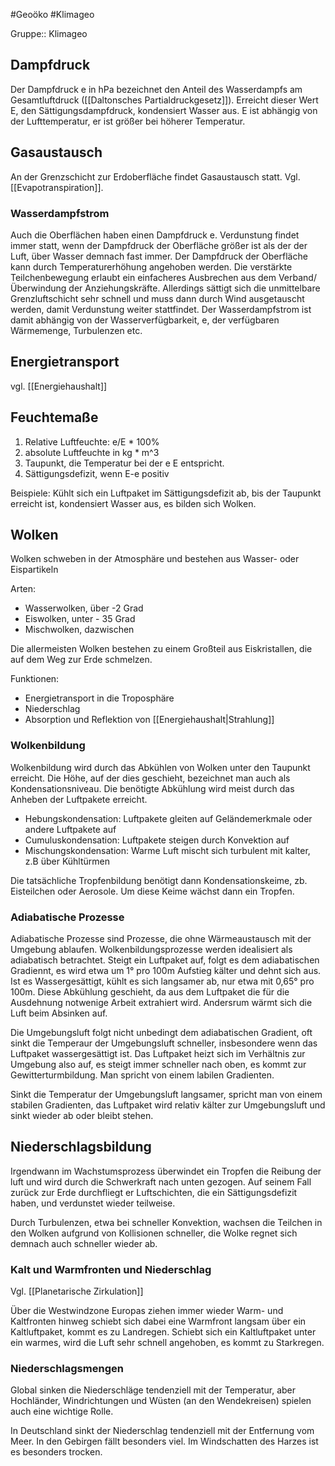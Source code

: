 #Geoöko #Klimageo 

Gruppe:: Klimageo

## Dampfdruck

Der Dampfdruck e in hPa bezeichnet den Anteil des Wasserdampfs am Gesamtluftdruck ([[Daltonsches Partialdruckgesetz]]). Erreicht dieser Wert E, den Sättigungsdampfdruck, kondensiert Wasser aus. E ist abhängig von der Lufttemperatur, er ist größer bei höherer Temperatur. 

## Gasaustausch

An der Grenzschicht zur Erdoberfläche findet Gasaustausch statt.
Vgl. [[Evapotranspiration]].

### Wasserdampfstrom

Auch die Oberflächen haben einen Dampfdruck e. Verdunstung findet immer statt, wenn der Dampfdruck der Oberfläche größer ist als der der Luft, über Wasser demnach fast immer. Der Dampfdruck der Oberfläche kann durch Temperaturerhöhung angehoben werden. Die verstärkte Teilchenbewegung erlaubt ein einfacheres Ausbrechen aus dem Verband/Überwindung der Anziehungskräfte. Allerdings sättigt sich die unmittelbare Grenzluftschicht sehr schnell und muss dann durch Wind ausgetauscht werden, damit Verdunstung weiter stattfindet.
Der Wasserdampfstrom ist damit abhängig von der Wasserverfügbarkeit, e, der verfügbaren Wärmemenge, Turbulenzen etc.


## Energietransport

vgl. [[Energiehaushalt]]

## Feuchtemaße

1. Relative Luftfeuchte: e/E * 100%
2. absolute Luftfeuchte in kg * m^3
3. Taupunkt, die Temperatur bei der e E entspricht.
4. Sättigungsdefizit, wenn E-e positiv

Beispiele: Kühlt sich ein Luftpaket im Sättigungsdefizit ab, bis der Taupunkt erreicht ist, kondensiert Wasser aus, es bilden sich Wolken. 

## Wolken

Wolken schweben in der Atmosphäre und bestehen aus Wasser- oder Eispartikeln

Arten:
- Wasserwolken, über -2 Grad
- Eiswolken, unter - 35 Grad
- Mischwolken, dazwischen

Die allermeisten Wolken bestehen zu einem Großteil aus Eiskristallen, die auf dem Weg zur Erde schmelzen.

Funktionen:
- Energietransport in die Troposphäre
- Niederschlag
- Absorption und Reflektion von [[Energiehaushalt|Strahlung]]

### Wolkenbildung

Wolkenbildung wird durch das Abkühlen von Wolken unter den Taupunkt erreicht. Die Höhe, auf der dies geschieht, bezeichnet man auch als Kondensationsniveau. Die benötigte Abkühlung wird meist durch das Anheben der Luftpakete erreicht.

- Hebungskondensation: Luftpakete gleiten auf Geländemerkmale oder andere Luftpakete auf
- Cumuluskondensation: Luftpakete steigen durch Konvektion auf
- Mischungskondensation: Warme Luft mischt sich turbulent mit kalter, z.B über Kühltürmen

Die tatsächliche Tropfenbildung benötigt dann Kondensationskeime, zb. Eisteilchen oder Aerosole. Um diese Keime wächst dann ein Tropfen.

### Adiabatische Prozesse

Adiabatische Prozesse sind Prozesse, die ohne Wärmeaustausch mit der Umgebung ablaufen. Wolkenbildungsprozesse werden idealisiert als adiabatisch betrachtet. Steigt ein Luftpaket auf, folgt es dem adiabatischen Gradiennt, es wird etwa um 1° pro 100m Aufstieg kälter und dehnt sich aus. Ist es Wassergesättigt, kühlt es sich langsamer ab, nur etwa mit 0,65° pro 100m. Diese Abkühlung geschieht, da aus dem Luftpaket die für die Ausdehnung notwenige Arbeit extrahiert wird. Andersrum wärmt sich die Luft beim Absinken auf.

Die Umgebungsluft folgt nicht unbedingt dem adiabatischen Gradient, oft sinkt die Temperaur der Umgebungsluft schneller, insbesondere wenn das Luftpaket wassergesättigt ist. Das Luftpaket heizt sich im Verhältnis zur Umgebung also auf, es steigt immer schneller nach oben, es kommt zur Gewitterturmbildung. Man spricht von einem labilen Gradienten.

Sinkt die Temperatur der Umgebungsluft langsamer, spricht man von einem stabilen Gradienten, das Luftpaket wird relativ kälter zur Umgebungsluft und sinkt wieder ab oder bleibt stehen.

## Niederschlagsbildung

Irgendwann im Wachstumsprozess überwindet ein Tropfen die Reibung der luft und wird durch die Schwerkraft nach unten gezogen. Auf seinem Fall zurück zur Erde durchfliegt er Luftschichten, die ein Sättigungsdefizit haben, und verdunstet wieder teilweise.

Durch Turbulenzen, etwa bei schneller Konvektion, wachsen die Teilchen in den Wolken aufgrund von Kollisionen schneller, die Wolke regnet sich demnach auch schneller wieder ab.

### Kalt und Warmfronten und Niederschlag

Vgl. [[Planetarische Zirkulation]]

Über die Westwindzone Europas ziehen immer wieder Warm- und Kaltfronten hinweg schiebt sich dabei eine Warmfront langsam über ein Kaltluftpaket, kommt es zu Landregen. Schiebt sich ein Kaltluftpaket unter ein warmes, wird die Luft sehr schnell angehoben, es kommt zu Starkregen.

### Niederschlagsmengen

Global sinken die Niederschläge tendenziell mit der Temperatur, aber Hochländer, Windrichtungen und Wüsten (an den Wendekreisen) spielen auch eine wichtige Rolle.

In Deutschland sinkt der Niederschlag tendenziell mit der Entfernung vom Meer. In den Gebirgen fällt besonders viel. Im Windschatten des Harzes ist es besonders trocken.